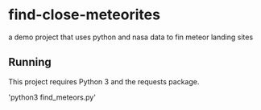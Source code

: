 # find-close-meteorites
a demo project that uses python and nasa data to fin meteor landing sites

## Running

This project requires Python 3 and the requests package.

'python3 find_meteors.py'
